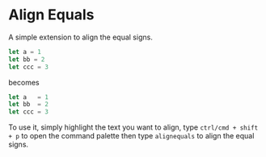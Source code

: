 # Align Equals

A simple extension to align the equal signs.

```ts
let a = 1
let bb = 2
let ccc = 3
```
becomes 
```ts
let a   = 1
let bb  = 2
let ccc = 3
``` 
To use it, simply highlight the text you want to align, type `ctrl/cmd + shift + p` to open the command palette then type `alignequals` to align the equal signs.